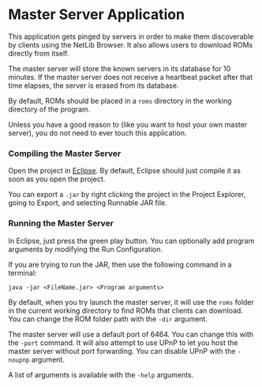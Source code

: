 # Master Server Application

This application gets pinged by servers in order to make them discoverable by clients using the NetLib Browser. It also allows users to download ROMs directly from itself.

The master server will store the known servers in its database for 10 minutes. If the master server does not receive a heartbeat packet after that time elapses, the server is erased from its database.

By default, ROMs should be placed in a `roms` directory in the working directory of the program.

Unless you have a good reason to (like you want to host your own master server), you do not need to ever touch this application.

### Compiling the Master Server

Open the project in [Eclipse](https://www.eclipse.org). By default, Eclipse should just compile it as soon as you open the project.

You can export a `.jar` by right clicking the project in the Project Explorer, going to Export, and selecting Runnable JAR file.

### Running the Master Server

In Eclipse, just press the green play button. You can optionally add program arguments by modifying the Run Configuration. 

If you are trying to run the JAR, then use the following command in a terminal:

```
java -jar <FileName.jar> <Program arguments>
```

By default, when you try launch the master server, it will use the `roms` folder in the current working directory to find ROMs that clients can download. You can change the ROM folder path with the `-dir` argument.

The master server will use a default port of 6464. You can change this with the `-port` command. It will also attempt to use UPnP to let you host the master server without port forwarding. You can disable UPnP with the `-noupnp` argument.

A list of arguments is available with the `-help` arguments.